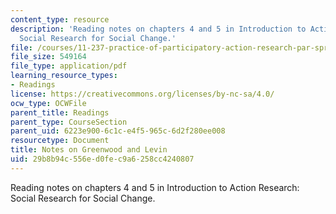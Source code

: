 ```yaml
---
content_type: resource
description: 'Reading notes on chapters 4 and 5 in Introduction to Action Research:
  Social Research for Social Change.'
file: /courses/11-237-practice-of-participatory-action-research-par-spring-2016/29b8b94c556ed0fec9a6258cc4240807_MIT11_237S16_Greenwood.pdf
file_size: 549164
file_type: application/pdf
learning_resource_types:
- Readings
license: https://creativecommons.org/licenses/by-nc-sa/4.0/
ocw_type: OCWFile
parent_title: Readings
parent_type: CourseSection
parent_uid: 6223e900-6c1c-e4f5-965c-6d2f280ee008
resourcetype: Document
title: Notes on Greenwood and Levin
uid: 29b8b94c-556e-d0fe-c9a6-258cc4240807
---
```

Reading notes on chapters 4 and 5 in Introduction to Action Research: Social Research for Social Change.